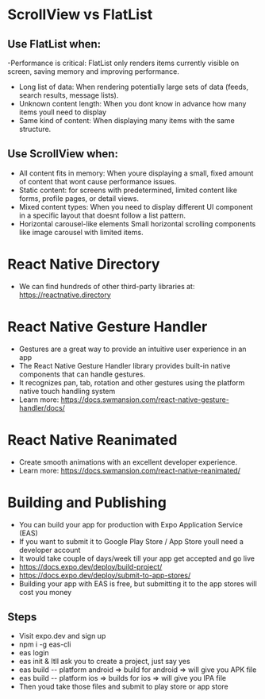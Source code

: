 # ScrollView vs FlatList

## Use FlatList when:

-Performance is critical: FlatList only renders items currently visible on screen, saving memory and improving performance.

- Long list of data: When rendering potentially large sets of data (feeds, search results, message lists).
- Unknown content length: When you dont know in advance how many items youll need to display
- Same kind of content: When displaying many items with the same structure.

## Use ScrollView when:

- All content fits in memory: When youre displaying a small, fixed amount of content that wont cause performance issues.
- Static content: for screens with predetermined, limited content like forms, profile pages, or detail views.
- Mixed content types: When you need to display different UI component in a specific layout that doesnt follow a list pattern.
- Horizontal carousel-like elements Small horizontal scrolling components like image carousel with limited items.

# React Native Directory

- We can find hundreds of other third-party libraries at: https://reactnative.directory

# React Native Gesture Handler

- Gestures are a great way to provide an intuitive user experience in an app
- The React Native Gesture Handler library provides built-in native components that can handle gestures.
- It recognizes pan, tab, rotation and other gestures using the platform native touch handling system
- Learn more: https://docs.swmansion.com/react-native-gesture-handler/docs/

# React Native Reanimated

- Create smooth animations with an excellent developer experience.
- Learn more: https://docs.swmansion.com/react-native-reanimated/

# Building and Publishing

- You can build your app for production with Expo Application Service (EAS)
- If you want to submit it to Google Play Store / App Store youll need a developer account
- It would take couple of days/week till your app get accepted and go live
- https://docs.expo.dev/deploy/build-project/
- https://docs.expo.dev/deploy/submit-to-app-stores/
- Building your app with EAS is free, but submitting it to the app stores will cost you money

## Steps

- Visit expo.dev and sign up
- npm i -g eas-cli
- eas login
- eas init & Itll ask you to create a project, just say yes
- eas build -- platform android => build for android => will give you APK file
- eas build -- platform ios => builds for ios => will give you IPA file
- Then youd take those files and submit to play store or app store
